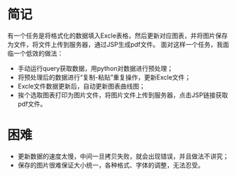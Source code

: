 简记
=========

有一个任务是将格式化的数据填入Excle表格，然后更新对应图表，并将图片保存为文件，将文件上传到服务器，通过JSP生成pdf文件。
面对这样一个任务，我面临一个低效的做法：

* 手动运行query获取数据，用python对数据进行预处理；
* 将预处理后的数据进行“复制-粘贴”重复操作，更新Excle文件；
* Excle文件数据更新后，自动更新图表曲线图；
* 挨个选取图表打印为图片文件，将图片文件上传到服务器，点击JSP链接获取pdf文件。


困难
=====

* 更新数据的速度太慢，中间一旦拷贝失败，就会出现错误，并且做法不讲究；
* 保存的图片很难保证大小统一，各种格式、字体的调整，无法忍受。

